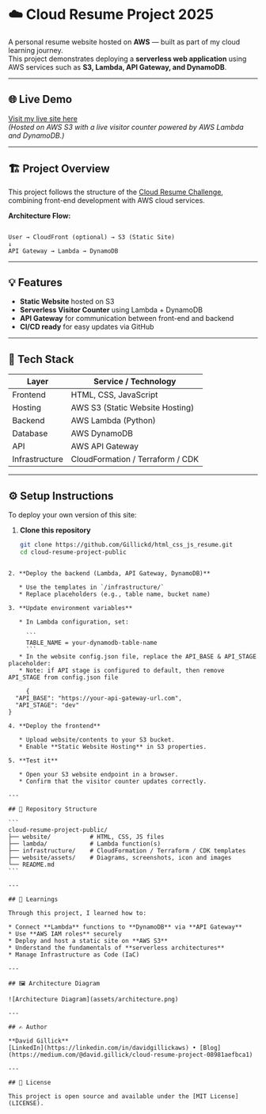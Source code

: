 

# ☁️ Cloud Resume Project 2025 

A personal resume website hosted on **AWS** — built as part of my cloud learning journey.  
This project demonstrates deploying a **serverless web application** using AWS services such as **S3, Lambda, API Gateway, and DynamoDB**.

---

## 🌐 Live Demo
[Visit my live site here](https://davidgillick.co.uk)  
*(Hosted on AWS S3 with a live visitor counter powered by AWS Lambda and DynamoDB.)*

---

## 🏗️ Project Overview
This project follows the structure of the [Cloud Resume Challenge](https://cloudresumechallenge.dev/), combining front-end development with AWS cloud services.

**Architecture Flow:**
```

User → CloudFront (optional) → S3 (Static Site)
↓
API Gateway → Lambda → DynamoDB

````

---

## 💡 Features
- **Static Website** hosted on S3  
- **Serverless Visitor Counter** using Lambda + DynamoDB  
- **API Gateway** for communication between front-end and backend  
- **CI/CD ready** for easy updates via GitHub  

---

## 🧩 Tech Stack
| Layer | Service / Technology |
|--------|-----------------------|
| Frontend | HTML, CSS, JavaScript |
| Hosting | AWS S3 (Static Website Hosting) |
| Backend | AWS Lambda (Python) |
| Database | AWS DynamoDB |
| API | AWS API Gateway |
| Infrastructure | CloudFormation / Terraform / CDK |

---

## ⚙️ Setup Instructions
To deploy your own version of this site:

1. **Clone this repository**
   ```bash
   git clone https://github.com/Gillickd/html_css_js_resume.git
   cd cloud-resume-project-public
````

2. **Deploy the backend (Lambda, API Gateway, DynamoDB)**

   * Use the templates in `/infrastructure/`
   * Replace placeholders (e.g., table name, bucket name)

3. **Update environment variables**

   * In Lambda configuration, set:

     ```
     TABLE_NAME = your-dynamodb-table-name
     ```
   * In the website config.json file, replace the API_BASE & API_STAGE placeholder:
   * Note: if API stage is configured to default, then remove API_STAGE from config.json file

     {
  "API_BASE": "https://your-api-gateway-url.com", 
  "API_STAGE": "dev"
}

4. **Deploy the frontend**

   * Upload website/contents to your S3 bucket.
   * Enable **Static Website Hosting** in S3 properties.

5. **Test it**

   * Open your S3 website endpoint in a browser.
   * Confirm that the visitor counter updates correctly.

---

## 📁 Repository Structure

```
cloud-resume-project-public/
├── website/           # HTML, CSS, JS files
├── lambda/            # Lambda function(s)
├── infrastructure/    # CloudFormation / Terraform / CDK templates
├── website/assets/    # Diagrams, screenshots, icon and images 
└── README.md
```

---

## 🧠 Learnings

Through this project, I learned how to:

* Connect **Lambda** functions to **DynamoDB** via **API Gateway**
* Use **AWS IAM roles** securely
* Deploy and host a static site on **AWS S3**
* Understand the fundamentals of **serverless architectures**
* Manage Infrastructure as Code (IaC) 

---

## 🖼️ Architecture Diagram

![Architecture Diagram](assets/architecture.png)

---

## ✍️ Author

**David Gillick**
[LinkedIn](https://linkedin.com/in/davidgillickaws) • [Blog](https://medium.com/@david.gillick/cloud-resume-project-08981aefbca1)

---

## 📜 License

This project is open source and available under the [MIT License](LICENSE).




